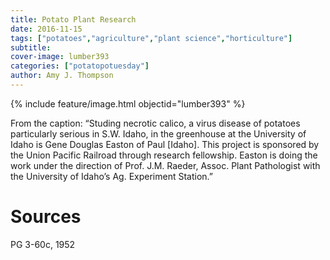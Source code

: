 ```yaml
---
title: Potato Plant Research
date: 2016-11-15
tags: ["potatoes","agriculture","plant science","horticulture"]
subtitle: 
cover-image: lumber393
categories: ["potatopotuesday"]
author: Amy J. Thompson
---
```


{% include feature/image.html objectid="lumber393" %}

From the caption: “Studing necrotic calico, a virus disease of potatoes particularly serious in S.W. Idaho, in the greenhouse at the University of Idaho is Gene Douglas Easton of Paul [Idaho]. This project is sponsored by the Union Pacific Railroad through research fellowship. Easton is doing the work under the direction of Prof. J.M. Raeder, Assoc. Plant Pathologist with the University of Idaho’s Ag. Experiment Station.”

# Sources

PG 3-60c, 1952